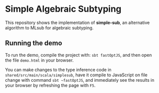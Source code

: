 # Simple Algebraic Subtyping

This repository shows the implementation of **simple-sub**,
an alternative algorithm to MLsub for algebraic subtyping.

## Running the demo

To run the demo, compile the project with:
`sbt fastOptJS`,
and then open the file `demo.html` in your browser.

You can make changes to the type inference code
in `shared/src/main/scala/simplesub`,
have it compile to JavaScript on file change with command
`sbt ~fastOptJS`,
and immediately see the results in your browser by refreshing the page with `F5`.

